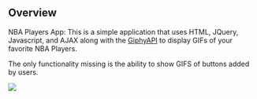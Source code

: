 ## Overview
NBA Players App: This is a simple application that uses HTML, JQuery, Javascript, and AJAX along with the [GiphyAPI](https://developers.giphy.com/) to display GIFs of your favorite NBA Players.

The only functionality missing is the ability to show GIFS of buttons added by users.

<img src="https://raw.githubusercontent.com/columbia-fsf-f2019/giftastic/master/repo-assets/giftastic-1.jpg" />

